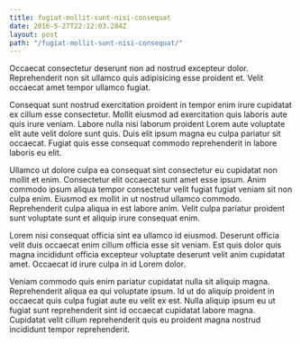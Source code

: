 ```yaml
---
title: fugiat-mollit-sunt-nisi-consequat
date: 2016-5-27T22:12:03.284Z
layout: post
path: "/fugiat-mollit-sunt-nisi-consequat/"
---
```


Occaecat consectetur deserunt non ad nostrud excepteur dolor. Reprehenderit non sit ullamco quis adipisicing esse proident et. Velit occaecat amet tempor ullamco fugiat.

Consequat sunt nostrud exercitation proident in tempor enim irure cupidatat ex cillum esse consectetur. Mollit eiusmod ad exercitation quis laboris aute quis irure veniam. Labore nulla nisi laborum proident Lorem aute voluptate elit aute velit dolore sunt quis. Duis elit ipsum magna eu culpa pariatur sit occaecat. Fugiat quis esse consequat commodo reprehenderit in labore laboris eu elit.

Ullamco ut dolore culpa ea consequat sint consectetur eu cupidatat non mollit et enim. Consectetur elit occaecat sunt amet esse ipsum. Anim commodo ipsum aliqua tempor consectetur velit fugiat fugiat veniam sit non culpa enim. Eiusmod ex mollit in ut nostrud ullamco commodo. Reprehenderit culpa aliqua in est labore anim. Velit culpa pariatur proident sunt voluptate sunt et aliquip irure consequat enim.

Lorem nisi consequat officia sint ea ullamco id eiusmod. Deserunt officia velit duis occaecat enim cillum officia esse sit veniam. Est quis dolor quis magna incididunt officia excepteur voluptate deserunt velit anim cupidatat amet. Occaecat id irure culpa in id Lorem dolor.

Veniam commodo quis enim pariatur cupidatat nulla sit aliquip magna. Reprehenderit aliqua ea qui voluptate ipsum. Id ut do aliquip proident in occaecat quis culpa fugiat aute eu velit ex est. Nulla aliquip ipsum eu ut fugiat sunt reprehenderit sint id occaecat cupidatat labore magna. Cupidatat velit cillum reprehenderit quis eu proident magna nostrud incididunt tempor reprehenderit.